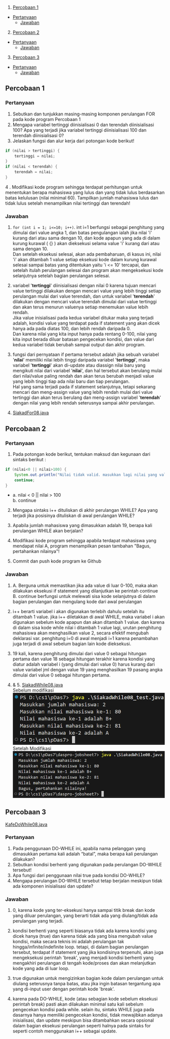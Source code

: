 1. [Percobaan 1](#percobaan-1)
- [Pertanyaan](#pertanyaan)
    * [Jawaban](#jawaban)
2. [Percobaan 2](#percobaan-1)
- [Pertanyaan](#pertanyaan-1)
    * [Jawaban](#jawaban-1)
3. [Percobaan 3](#percobaan-2)
- [Pertanyaan](#pertanyaan-2)
    * [Jawaban](#jawaban-2)

## Percobaan 1
### Pertanyaan
1. Sebutkan dan tunjukkan masing-masing komponen perulangan FOR pada kode program Percobaan 1
2. Mengapa  variabel  tertinggi  diinisialisasi  0  dan  terendah  diinisialisasi  100?  Apa  yang terjadi jika variabel tertinggi diinisialisasi 100 dan terendah diinisialisasi 0? 
3. Jelaskan fungsi dan alur kerja dari potongan kode berikut!
```java
if (nilai > tertinggi) {
    tertinggi = nilai;
}
if (nilai < terendah) {
    terendah = nilai;
}
```
4 . Modifikasi  kode  program  sehingga  terdapat  perhitungan  untuk  menentukan  berapa mahasiswa yang lulus dan yang tidak lulus berdasarkan batas kelulusan (nilai minimal 60). Tampilkan  jumlah  mahasiswa  lulus  dan  tidak  lulus setelah  menampilkan  nilai  tertinggi dan terendah!

### Jawaban
1. ```for (int i = 1; i<=10; i++)```. int i=1 berfungsi sebagai penghitung yang dimulai dari value angka 1, dan batas pengulangan ialah jika nilai 'i' kurang dari atau sama dengan 10, dan kode apapun yang ada di dalam kurung kurawal ( {} ) akan dieksekusi selama value 'i' kurang dari atau sama dengan 10.\
Dan setelah eksekusi selesai, akan ada pembaharuan, di kasus ini, nilai 'i' akan ditambah 1 value setiap eksekusi kode dalam kurung kurawal selesai sampai batas yang ditentukan yaitu 'i <= 10' tercapai, dan setelah itulah perulangan selesai dan program akan mengeksekusi kode selanjutnya setelah bagian perulangan selesai.

2. variabel '**tertinggi**' diinisialisasi dengan nilai 0 karena tujuan mencari value tertinggi dilakukan dengan mencari value yang lebih tinggi setiap perulangan mulai dari value terendah, dan untuk variabel '**terendah**' dilakukan dengan mencari value terendah dimulai dari value tertinggi dan akan terus menurun valuenya setiap menemukan value lebih rendah.\
Jika value inisialisasi pada kedua variabel ditukar maka yang terjadi adalah, kondisi value yang terdapat pada if statement yang akan dicek hanya ada pada diatas 100, dan lebih rendah daripada 0.\
Dan karena nilai yang kita input hanya pada rentang 0-100, nilai yang kita input berada diluar batasan pengecekan kondisi, dan value dari kedua variabel tidak berubah sampai output dan akhir program.

3. fungsi dari pernyataan if pertama tersebut adalah jika sebuah variabel '**nilai**' memiliki nilai lebih tinggi daripada variabel '**tertinggi**', maka variabel '**tertinggi**' akan di-update atau diassign nilai baru yang mengikuti nilai dari variabel '**nilai**', dan hal tersebut akan berulang mulai dari nilai/value paling rendah dan akan terus berubah menjadi value yang lebih tinggi tiap ada nilai baru dan tiap perulangan.\
Hal yang sama terjadi pada if statement selanjutnya, tetapi sekarang mencari dan meng-assign value yang lebih rendah mulai dari value tertinggi dan akan terus berulang dan meng-assign variabel '**terendah**' dengan nilai yang lebih rendah seterusnya sampai akhir perulangan. 

4. [SiakadFor08.java](/SiakadFor08.java)



## Percobaan 2
### Pertanyaan
1. Pada potongan kode berikut, tentukan maksud dan kegunaan dari sintaks berikut :
```java
if (nilai<0 || nilai>100) {
    System.out.println("Nilai tidak valid. masukkan lagi nilai yang valid!");
    continue;
}
```
- a. nilai < 0 || nilai > 100\
b. continue

2. Mengapa sintaks i++ dituliskan di akhir perulangan WHILE? Apa yang terjadi jika posisinya dituliskan di awal perulangan WHILE? 

3. Apabila  jumlah  mahasiswa  yang  dimasukkan  adalah  19,  berapa  kali  perulangan  WHILE akan berjalan? 

4. Modifikasi kode program sehingga apabila terdapat mahasiswa yang mendapat nilai A, program menampilkan pesan tambahan "Bagus, pertahankan nilainya"!
5. Commit dan push kode program ke Github

### Jawaban
1. A. Berguna untuk memastikan jika ada value di luar 0-100, maka akan dilakukan eksekusi if statement yang dilanjutkan ke perintah continue\
B. continue berfungsi untuk melewati sisa kode selanjutnya di dalam bagian perulangan dan mengulang kode dari awal perulangan

2. i++ berarti variabel i akan digunakan terlebih dahulu setelah itu ditambah 1 value. jika i++ diletakkan di awal WHILE, maka variabel i akan digunakan sebelum kode apapun dan akan ditambah 1 value. dan karena di dalam sisa kode while nilai i ditambah 1 value lagi, urutan penghitung mahasiswa akan menghasilkan value 2, secara efektif mengubah deklarasi var. penghitung i=0 di awal menjadi i=1 karena penambahan juga terjadi di awal sebelum bagian lain kode dieksekusi.

3. 19 kali, karena penghitung dimulai dari value 0 sebagai hitungan pertama dan value 18 sebagai hitungan terakhir karena kondisi yang diatur adalah variabel i (yang dimulai dari value 0) harus kurang dari value variabel jml dengan value 19 yang menghasilkan 19 pasang angka dimulai dari value 0 sebagai hitungan pertama.

4. & 5. [SiakadWhile08.java](/SiakadWhile08.java)\
Sebelum modifikasi\
![Output sebelum modifikasi](/Before_Per2.png)\
Setelah Modifikasi\
![Output setelah modifikasi](/After_Per2.png)



## Percobaan 3
[KafeDoWhile08.java](/KafeDoWhile08.java)

### Pertanyaan
1. Pada penggunaan DO-WHILE ini, apabila nama pelanggan yang dimasukkan pertama kali adalah “batal”, maka berapa kali perulangan dilakukan? 
2. Sebutkan kondisi berhenti yang digunakan pada perulangan DO-WHILE tersebut! 
3. Apa fungsi dari penggunaan nilai true pada kondisi DO-WHILE? 
4. Mengapa perulangan DO-WHILE tersebut tetap berjalan meskipun tidak ada komponen inisialisasi dan update? 

### Jawaban
1. 0, karena kode yang ter-eksekusi hanya sampai titik break dan kode yang diluar perulangan, yang berarti tidak ada yang diulang/tidak ada perulangan yang terjadi.

2. kondisi berhenti yang seperti biasanya tidak ada karena kondisi yang dicek hanya (true) dan karena tidak ada yang bisa mengubah value kondisi, maka secara teknis ini adalah perulangan tak hingga/infinite/indefinite loop. tetapi, di dalam bagian perulangan tersebut, terdapat if statement yang jika kondisinya terpenuhi, akan juga mengeksekusi perintah 'break', yang menjadi kondisi berhenti yang mengakhiri perulangan di tengah kode/proses dan akan melanjutkan kode yang ada di luar loop.

3. true digunakan untuk mengizinkan bagian kode dalam perulangan untuk diulang seterusnya tanpa batas, atau jika ingin batasan tergantung apa yang di-input user dengan perintah kode 'break'.

4. karena pada DO-WHILE, kode (atau sebagian kode sebelum eksekusi perintah break) pasti akan dilakukan minimal satu kali sebelum pengecekan kondisi pada while. selain itu, sintaks WHILE juga pada dasarnya hanya memiliki pengecekan kondisi, tidak mewajibkan adanya inisialisasi, dan update meskipun bisa ditambahkan secara opsional dalam bagian eksekusi perulangan seperti halnya pada sintaks for seperti contoh menggunakan i++ sebagai update.